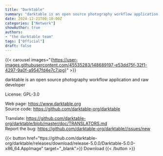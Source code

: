 ```yaml
---
title: "Darktable"
summary: "darktable is an open source photography workflow application and raw developer"
date: 2024-12-21T00:10:00Z
categories: ["Network"]
showAuthor: true
authors:
- "the darktable team"
tags: ["Official"]
draft: false
---
```


{{< carousel images="{https://user-images.githubusercontent.com/45535283/148689197-e53dd75f-32f1-4297-9a0f-a9547fd4e7c7.jpg}" >}}

darktable is an open source photography workflow application and raw developer

License: GPL-3.0

Web page: <https://www.darktable.org>  
Source code: <https://github.com/darktable-org/darktable>

Translate: <https://github.com/darktable-org/darktable/blob/master/doc/TRANSLATORS.md>  
Report the bug: <https://github.com/darktable-org/darktable//issues/new>  

{{< button href="ttps://github.com/darktable-org/darktable/releases/download/release-5.0.0/Darktable-5.0.0-x86_64.AppImage" target="_blank">}}
Download
{{< /button >}}
